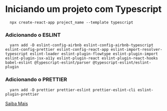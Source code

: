 # Iniciando um projeto com Typescript

```shell
  npx create-react-app project_name --template typescript
```

### Adicionando o ESLINT

```shell
  yarn add -D eslint-config-airbnb eslint-config-airbnb-typescript eslint-config-prettier eslint-config-react-app eslint-import-resolver-typescript eslint-loader eslint-plugin-flowtype eslint-plugin-import eslint-plugin-jsx-a11y eslint-plugin-react eslint-plugin-react-hooks babel-eslint @typescript-eslint/parser @typescript-eslint/eslint-plugin
```

### Adicionando o PRETTIER

```shell
  yarn add -D prettier prettier-eslint prettier-eslint-cli eslint-plugin-prettier
```

[Saiba Mais](https://medium.com/@feralamillo/create-react-app-typescript-eslint-and-prettier-699277b0b913)
